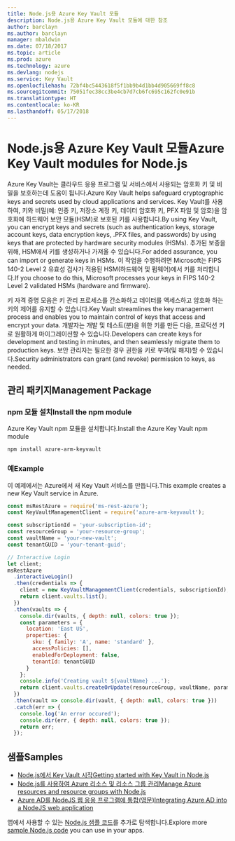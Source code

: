 ```yaml
---
title: Node.js용 Azure Key Vault 모듈
description: Node.js용 Azure Key Vault 모듈에 대한 참조
author: barclayn
ms.author: barclayn
manager: mbaldwin
ms.date: 07/18/2017
ms.topic: article
ms.prod: azure
ms.technology: azure
ms.devlang: nodejs
ms.service: Key Vault
ms.openlocfilehash: 72bf4bc5443618f5f1bb9b4d1bb4d905669ff8c8
ms.sourcegitcommit: 75051fec38cc3be4cb7d7cb6fc695c162fc0e91b
ms.translationtype: HT
ms.contentlocale: ko-KR
ms.lasthandoff: 05/17/2018
---
```

# <a name="azure-key-vault-modules-for-nodejs"></a><span data-ttu-id="d178f-103">Node.js용 Azure Key Vault 모듈</span><span class="sxs-lookup"><span data-stu-id="d178f-103">Azure Key Vault modules for Node.js</span></span>

<span data-ttu-id="d178f-104">Azure Key Vault는 클라우드 응용 프로그램 및 서비스에서 사용되는 암호화 키 및 비밀을 보호하는데 도움이 됩니다.</span><span class="sxs-lookup"><span data-stu-id="d178f-104">Azure Key Vault helps safeguard cryptographic keys and secrets used by cloud applications and services.</span></span> <span data-ttu-id="d178f-105">Key Vault를 사용하여, 키와 비밀(예: 인증 키, 저장소 계정 키, 데이터 암호화 키, PFX 파일 및 암호)을 암호화에 하드웨어 보안 모듈(HSM)로 보호된 키를 사용합니다.</span><span class="sxs-lookup"><span data-stu-id="d178f-105">By using Key Vault, you can encrypt keys and secrets (such as authentication keys, storage account keys, data encryption keys, .PFX files, and passwords) by using keys that are protected by hardware security modules (HSMs).</span></span> <span data-ttu-id="d178f-106">추가된 보증을 위해, HSM에서 키를 생성하거나 가져올 수 있습니다.</span><span class="sxs-lookup"><span data-stu-id="d178f-106">For added assurance, you can import or generate keys in HSMs.</span></span> <span data-ttu-id="d178f-107">이 작업을 수행하려면 Microsoft는 FIPS 140-2 Level 2 유효성 검사가 적용된 HSM(하드웨어 및 펌웨어)에서 키를 처리합니다.</span><span class="sxs-lookup"><span data-stu-id="d178f-107">If you choose to do this, Microsoft processes your keys in FIPS 140-2 Level 2 validated HSMs (hardware and firmware).</span></span>

<span data-ttu-id="d178f-108">키 자격 증명 모음은 키 관리 프로세스를 간소화하고 데이터를 액세스하고 암호화 하는 키의 제어를 유지할 수 있습니다.</span><span class="sxs-lookup"><span data-stu-id="d178f-108">Key Vault streamlines the key management process and enables you to maintain control of keys that access and encrypt your data.</span></span> <span data-ttu-id="d178f-109">개발자는 개발 및 테스트(분)을 위한 키를 만든 다음, 프로덕션 키로 원활하게 마이그레이션할 수 있습니다.</span><span class="sxs-lookup"><span data-stu-id="d178f-109">Developers can create keys for development and testing in minutes, and then seamlessly migrate them to production keys.</span></span> <span data-ttu-id="d178f-110">보안 관리자는 필요한 경우 권한을 키로 부여(및 해지)할 수 있습니다.</span><span class="sxs-lookup"><span data-stu-id="d178f-110">Security administrators can grant (and revoke) permission to keys, as needed.</span></span>

## <a name="management-package"></a><span data-ttu-id="d178f-111">관리 패키지</span><span class="sxs-lookup"><span data-stu-id="d178f-111">Management Package</span></span>

### <a name="install-the-npm-module"></a><span data-ttu-id="d178f-112">npm 모듈 설치</span><span class="sxs-lookup"><span data-stu-id="d178f-112">Install the npm module</span></span> 

<span data-ttu-id="d178f-113">Azure Key Vault npm 모듈을 설치합니다.</span><span class="sxs-lookup"><span data-stu-id="d178f-113">Install the Azure Key Vault npm module</span></span>

```bash
npm install azure-arm-keyvault
```

### <a name="example"></a><span data-ttu-id="d178f-114">예</span><span class="sxs-lookup"><span data-stu-id="d178f-114">Example</span></span>

<span data-ttu-id="d178f-115">이 예제에서는 Azure에서 새 Key Vault 서비스를 만듭니다.</span><span class="sxs-lookup"><span data-stu-id="d178f-115">This example creates a new Key Vault service in Azure.</span></span>

```javascript
const msRestAzure = require('ms-rest-azure');
const KeyVaultManagementClient = require('azure-arm-keyvault');

const subscriptionId = 'your-subscription-id';
const resourceGroup = 'your-resource-group';
const vaultName = 'your-new-vault';
const tenantGUID = 'your-tenant-guid';

// Interactive Login
let client;
msRestAzure
  .interactiveLogin()
  .then(credentials => {
    client = new KeyVaultManagementClient(credentials, subscriptionId);
    return client.vaults.list();
  })
  .then(vaults => {
    console.dir(vaults, { depth: null, colors: true });
    const parameters = {
      location: 'East US',
      properties: {
        sku: { family: 'A', name: 'standard' },
        accessPolicies: [],
        enabledForDeployment: false,
        tenantId: tenantGUID
      }
    };
    console.info('Creating vault ${vaultName} ...');
    return client.vaults.createOrUpdate(resourceGroup, vaultName, parameters);
  })
  .then(vault => console.dir(vault, { depth: null, colors: true }))
  .catch(err => {
    console.log('An error occured');
    console.dir(err, { depth: null, colors: true });
    return err;
  });
```

## <a name="samples"></a><span data-ttu-id="d178f-116">샘플</span><span class="sxs-lookup"><span data-stu-id="d178f-116">Samples</span></span>

- [<span data-ttu-id="d178f-117">Node.js에서 Key Vault 시작</span><span class="sxs-lookup"><span data-stu-id="d178f-117">Getting started with Key Vault in Node.js</span></span>](https://azure.microsoft.com/resources/samples/key-vault-node-getting-started/)
- [<span data-ttu-id="d178f-118">Node.js를 사용하여 Azure 리소스 및 리소스 그룹 관리</span><span class="sxs-lookup"><span data-stu-id="d178f-118">Manage Azure resources and resource groups with Node.js</span></span>](https://azure.microsoft.com/resources/samples/resource-manager-node-resources-and-groups/) 
- [<span data-ttu-id="d178f-119">Azure AD를 NodeJS 웹 응용 프로그램에 통합(영문)</span><span class="sxs-lookup"><span data-stu-id="d178f-119">Integrating Azure AD into a NodeJS web application</span></span>](https://azure.microsoft.com/resources/samples/active-directory-node-webapp-openidconnect/) 

<span data-ttu-id="d178f-120">앱에서 사용할 수 있는 [Node.js 샘플 코드](https://azure.microsoft.com/resources/samples/?platform=nodejs)를 추가로 탐색합니다.</span><span class="sxs-lookup"><span data-stu-id="d178f-120">Explore more [sample Node.js code](https://azure.microsoft.com/resources/samples/?platform=nodejs) you can use in your apps.</span></span>
